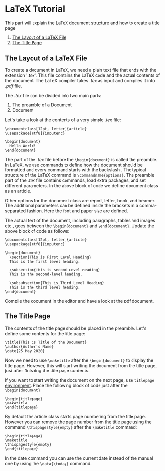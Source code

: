 # LaTeX Tutorial

This part will explain the LaTeX document structure and how to create a title page

<!-- MDTOC maxdepth:6 firsth1:0 numbering:1 flatten:0 bullets:0 updateOnSave:1 -->

1. [The Layout of a LaTeX File](#the-layout-of-a-latex-file)   
2. [The Title Page](#the-title-page)   

<!-- /MDTOC -->

## The Layout of a LaTeX File

To create a document in LaTeX, we need a plain text file that ends with the extension '_.tex_'. This file contains the LaTeX code and the actual contents of the document. The LaTeX compiler takes _.tex_ as input and compiles it into _.pdf_ file.

The _.tex_ file can be divided into two main parts:

1. The preamble of a Document
2. Document

Let's take a look at the contents of a very simple _.tex_ file:

```
\documentclass[12pt, letter]{article}
\usepackage[utf8]{inputenc}

\begin{document}
  Hello World!
\end{document}
```

The part of the _.tex_ file before the `\begin{document}` is called the preamble. In LaTeX, we use commands to define how the document should be formatted and every command starts with the backslash \. The typical structure of the LaTeX command is `\commandname{options}`. The preamble part of the _.tex_ file contains commands, load extra packages, and set different parameters. In the above block of code we define document class as an article.

Other options for the document class are report, letter, book, and beamer. The additional parameters can be defined inside the brackets in a comma-separated fashion. Here the font and paper size are defined.

The actual text of the document, including paragraphs, tables and images etc., goes between the `\begin{document}` and `\end{document}`. Update the above block of code as follows:

```
\documentclass[12pt, letter]{article}
\usepackage[utf8]{inputenc}

\begin{document}
  \section{This is First Level Heading}
  This is the first level heading.

  \subsection{This is Second Level Heading}
  This is the second-level heading.

  \subsubsection{This is Third Level Heading}
  This is the third level heading.
\end{document}
```

Compile the document in the editor and have a look at the pdf document.

## The Title Page

The contents of the title page should be placed in the preamble. Let's define some contents for the title page:

```
\title{This is Title of the Document}
\author{Author's Name}
\date{25 May 2020}
```

Now we need to use `\maketitle` after the `\begin{document}` to display the title page. However, this will start writing the document from the title page, just after finishing the title page contents.

If you want to start writing the document on the next page, use `titlepage` [environment](https://texfaq.org/FAQ-whatenv). Place the following block of code just after the `\begin{document}`

```
\begin{titlepage}
\maketitle
\end{titlepage}
```

By default the article class starts page numbering from the title page. However you can remove the page number from the title page using the command `\thispagestyle{empty}` after the `\maketitle` command:

```
\begin{titlepage}
\maketitle
\thispagestyle{empty}
\end{titlepage}
```

In the date command you can use the current date instead of the manual one by using the `\data{\today}` command.

